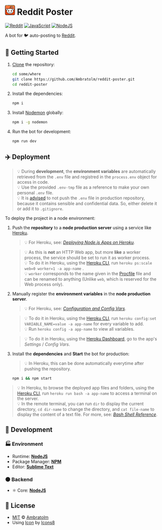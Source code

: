 # ![Icon](./icon.png) Reddit Poster

[![Reddit](https://img.shields.io/badge/reddit-white?logo=reddit)](https://github.com/topics/reddit)
[![JavaScript](https://img.shields.io/badge/javascript-blue?logo=javascript)](https://github.com/topics/javascript)
[![NodeJS](https://img.shields.io/badge/node-blue?logo=node.js)](https://github.com/topics/node)

A bot for 🐦 auto-posting to [Reddit](https://reddit.com).

<!-- ![Screenshot](./screenshot.gif?raw=true) -->

## 🏁 Getting Started

1. [Clone](https://docs.github.com/en/repositories/creating-and-managing-repositories/cloning-a-repository) the repository:

   ```bash
   cd some/where
   git clone https://github.com/Ambratolm/reddit-poster.git
   cd reddit-poster
   ```

2. Install the dependencies:

   ```bash
   npm i
   ```

3. Install [Nodemon](https://github.com/remy/nodemon/) globally:

   ```bash
   npm i -g nodemon
   ```

4. Run the bot for development:

   ```bash
   npm run dev
   ```

## ✈️ Deployment

> 💡 During **development**, the **environment variables** are automatically retrieved from the `.env` file and registred in the `process.env` object for access in code.<br/>
> 💡 Use the provided `.env-tmp` file as a reference to make your own personal `.env` file.<br/>
> 💡 It is [advised](https://github.com/motdotla/dotenv#should-i-commit-my-env-file) to not push the `.env` file in production repository, because it contains sensible and confidential data. So, either delete it or add it to `.gitignore`.

To deploy the project in a node environment:

1. Push the **repository** to a **node production server** using a service like [Heroku](https://heroku.com).

   > 💡 For Heroku, see: _[Deploying Node.js Apps on Heroku](https://devcenter.heroku.com/articles/deploying-nodejs)_.

   > 💡 As this is **not** an HTTP Web app, but more **like** a worker process, the service should be set to run it as worker process.<br/>
   > 💡 To do it in Heroku, using the [Heroku CLI](https://devcenter.heroku.com/articles/heroku-cli), run `heroku ps:scale web=0 worker=1 -a app-name` .<br/>
   > 💡 `worker` corresponds to the name given in the [Procfile](https://devcenter.heroku.com/articles/procfile) file and can be renamed to anything (Unlike `web`, which is reserved for the Web process only).

2. Manually register the **environment variables** in the **node production server**.

   > 💡 For Heroku, see: _[Configuration and Config Vars](https://devcenter.heroku.com/articles/config-vars)_.

   > 💡 To do it in Heroku, using the [Heroku CLI](https://devcenter.heroku.com/articles/heroku-cli), run `heroku config:set VARIABLE_NAME=value -a app-name` for every variable to add.<br/>
   > 💡 Run `heroku config -a app-name` to view all variables.

   > 💡 To do it in Heroku, using the [Heroku Dashboard](https://devcenter.heroku.com/articles/heroku-dashboard), go to the app's _Settings_ / _Config Vars_.

3. Install the **dependencies** and **Start** the bot for production:

   > 💡 In Heroku, this can be done automatically everytime after pushing the repository.

   ```bash
   npm i && npm start
   ```

> 💡 In Heroku, to browse the deployed app files and folders, using the [Heroku CLI](https://devcenter.heroku.com/articles/heroku-cli), run `heroku run bash -a app-name` to access a terminal on the server.<br/>
> 💡 In the remote terminal, you can run `dir` to display the current directory, `cd dir-name` to change the directory, and `cat file-name` to display the content of a text file. For more, see: _[Bash Shell Reference](https://courses.cs.washington.edu/courses/cse390a/14au/bash.html)_.

## 🚀 Development

### 🏭 Environment

-  Runtime: [**NodeJS**](https://github.com/nodejs)
-  Package Manager: [**NPM**](https://github.com/npm)
-  Editor: [**Sublime Text**](https://www.sublimetext.com)

### 🌑 Backend

-  ⚛️ Core: [**NodeJS**](https://github.com/nodejs/node)

## 📃 License

- [MIT](./LICENSE) © [Ambratolm](https://github.com/Ambratolm)
- Using [Icon](./icon.png) by [Icons8](https://icons8.com)
